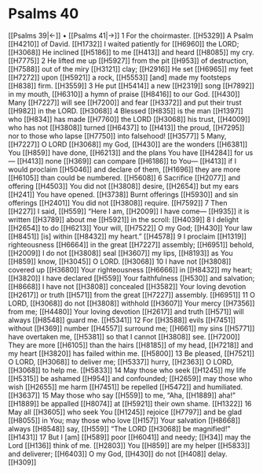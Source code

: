 # Psalms 40
[[Psalms 39|←]] • [[Psalms 41|→]]
1 For the choirmaster. [[H5329]] A Psalm [[H4210]] of David. [[H1732]] I waited patiently for [[H6960]] the LORD; [[H3068]] He inclined [[H5186]] to me [[H413]] and heard [[H8085]] my cry. [[H7775]] 
2 He lifted me up [[H5927]] from the pit [[H953]] of destruction, [[H7588]] out of the miry [[H3121]] clay; [[H2916]] He set [[H6965]] my feet [[H7272]] upon [[H5921]] a rock, [[H5553]] [and] made my footsteps [[H838]] firm. [[H3559]] 
3 He put [[H5414]] a new [[H2319]] song [[H7892]] in my mouth, [[H6310]] a hymn of praise [[H8416]] to our God. [[H430]] Many [[H7227]] will see [[H7200]] and fear [[H3372]] and put their trust [[H982]] in the LORD. [[H3068]] 
4 Blessed [[H835]] is the man [[H1397]] who [[H834]] has made [[H7760]] the LORD [[H3068]] his trust, [[H4009]] who has not [[H3808]] turned [[H6437]] to [[H413]] the proud, [[H7295]] nor to those who lapse [[H7750]] into falsehood! [[H3577]] 
5 Many, [[H7227]] O LORD [[H3068]] my God, [[H430]] are the wonders [[H6381]] You [[H859]] have done, [[H6213]] and the plans You have [[H4284]] for us— [[H413]] none [[H369]] can compare [[H6186]] to You— [[H413]] if I would proclaim [[H5046]] and declare of them, [[H1696]] they are more [[H6105]] than could be numbered. [[H5608]] 
6 Sacrifice [[H2077]] and offering [[H4503]] You did not [[H3808]] desire, [[H2654]] but my ears [[H241]] You have opened. [[H3738]] Burnt offerings [[H5930]] and sin offerings [[H2401]] You did not [[H3808]] require. [[H7592]] 
7 Then [[H227]] I said, [[H559]] “Here I am, [[H2009]] I have come— [[H935]] it is written [[H3789]] about me [[H5921]] in the scroll: [[H4039]] 
8 I delight [[H2654]] to do [[H6213]] Your will, [[H7522]] O my God; [[H430]] Your law [[H8451]] [is] within [[H8432]] my heart.” [[H4578]] 
9 I proclaim [[H1319]] righteousness [[H6664]] in the great [[H7227]] assembly; [[H6951]] behold, [[H2009]] I do not [[H3808]] seal [[H3607]] my lips, [[H8193]] as You [[H859]] know, [[H3045]] O LORD. [[H3068]] 
10 I have not [[H3808]] covered up [[H3680]] Your righteousness [[H6666]] in [[H8432]] my heart; [[H3820]] I have declared [[H559]] Your faithfulness [[H530]] and salvation; [[H8668]] I have not [[H3808]] concealed [[H3582]] Your loving devotion [[H2617]] or truth [[H571]] from the great [[H7227]] assembly. [[H6951]] 
11 O LORD, [[H3068]] do not [[H3808]] withhold [[H3607]] Your mercy [[H7356]] from me; [[H4480]] Your loving devotion [[H2617]] and truth [[H571]] will always [[H8548]] guard me. [[H5341]] 
12 For [[H3588]] evils [[H7451]] without [[H369]] number [[H4557]] surround me; [[H661]] my sins [[H5771]] have overtaken me, [[H5381]] so that I cannot [[H3808]] see. [[H7200]] They are more [[H6105]] than the hairs [[H8185]] of my head, [[H7218]] and my heart [[H3820]] has failed within me. [[H5800]] 
13 Be pleased, [[H7521]] O LORD, [[H3068]] to deliver me; [[H5337]] hurry, [[H2363]] O LORD, [[H3068]] to help me. [[H5833]] 
14 May those who seek [[H1245]] my life [[H5315]] be ashamed [[H954]] and confounded; [[H2659]] may those who wish [[H2655]] me harm [[H7451]] be repelled [[H5472]] and humiliated. [[H3637]] 
15 May those who say [[H559]] to me,  “Aha, [[H1889]] aha!” [[H1889]] be appalled [[H8074]] at [[H5921]] their own shame. [[H1322]] 
16 May all [[H3605]] who seek You [[H1245]] rejoice [[H7797]] and be glad [[H8055]] in You;  may those who love [[H157]] Your salvation [[H8668]] always [[H8548]] say, [[H559]] “The LORD [[H3068]] be magnified!” [[H1431]] 
17 But I [am] [[H589]] poor [[H6041]] and needy; [[H34]] may the Lord [[H136]] think of me. [[H2803]] You [[H859]] are my helper [[H5833]] and deliverer; [[H6403]] O my God, [[H430]] do not [[H408]] delay. [[H309]] 
